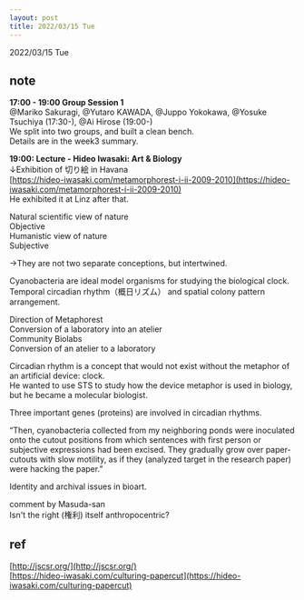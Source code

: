 ```yaml
---
layout: post
title: 2022/03/15 Tue
---
```

2022/03/15 Tue  
## note
**17:00 - 19:00 Group Session 1**  
@Mariko Sakuragi, @Yutaro KAWADA, @Juppo Yokokawa, @Yosuke Tsuchiya (17:30-), @Ai Hirose (19:00-)  
We split into two groups, and built a clean bench.  
Details are in the week3 summary.  
  

**19:00: Lecture - Hideo Iwasaki: Art & Biology**  
↓Exhibition of 切り絵 in Havana  
[https://hideo-iwasaki.com/metamorphorest-i-ii-2009-2010](https://hideo-iwasaki.com/metamorphorest-i-ii-2009-2010)  
He exhibited it at Linz after that.  

Natural scientific view of nature  
Objective  
Humanistic view of nature  
Subjective  
  
→They are not two separate conceptions, but intertwined.  

Cyanobacteria are ideal model organisms for studying the biological clock.  
Temporal circadian rhythm（概日リズム） and spatial colony pattern arrangement.  
  
Direction of Metaphorest  
Conversion of a laboratory into an atelier  
Community Biolabs  
Conversion of an atelier to a laboratory   
  
Circadian rhythm is a concept that would not exist without the metaphor of an artificial device: clock.  
He wanted to use STS to study how the device metaphor is used in biology, but he became a molecular biologist.    

Three important genes (proteins) are involved in circadian rhythms.  
  
“Then, cyanobacteria collected from my neighboring ponds were inoculated onto the cutout positions from which sentences with first person or subjective expressions had been excised. They gradually grow over paper-cutouts with slow motility, as if they (analyzed target in the research paper) were hacking the paper.”  
  
Identity and archival issues in bioart.  
  
comment by Masuda-san  
Isn't the right (権利) itself anthropocentric?
  
  
## ref  
[http://jscsr.org/](http://jscsr.org/)  
[https://hideo-iwasaki.com/culturing-papercut](https://hideo-iwasaki.com/culturing-papercut)  